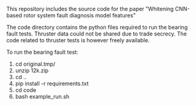 This repository includes the source code for the paper "Whitening CNN-based rotor system fault diagnosis model features"

The code directory contains the python files required to run the bearing fault tests.
Thruster data could not be shared due to trade secrecy. The code related to thruster tests is however freely available.

To run the bearing fault test:

1. cd original.tmp/
2. unzip 12k.zip
3. cd ..
4. pip install -r requirements.txt
5. cd code
6. bash example_run.sh
